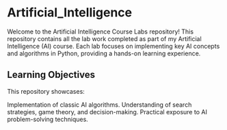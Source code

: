 # Artificial_Intelligence
Welcome to the Artificial Intelligence Course Labs repository! This repository contains all the lab work completed as part of my Artificial Intelligence (AI) course. Each lab focuses on implementing key AI concepts and algorithms in Python, providing a hands-on learning experience.
## Learning Objectives
This repository showcases:

Implementation of classic AI algorithms.
Understanding of search strategies, game theory, and decision-making.
Practical exposure to AI problem-solving techniques.
